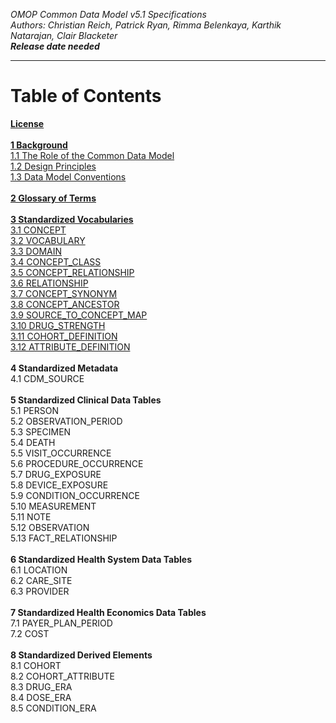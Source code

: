 *OMOP Common Data Model v5.1 Specifications*
<br>*Authors: Christian Reich, Patrick Ryan, Rimma Belenkaya, Karthik Natarajan, Clair Blacketer*
<br>***Release date needed***

---

# Table of Contents

**[License](License.md)**
<br>
<br>**[1 Background](Background/Background.md)**
<br>  [1.1 The Role of the Common Data Model](Background/TheRoleoftheCommonDataModel.md)
<br>  [1.2 Design Principles](Background/DesignPrinciples.md)
<br>  [1.3 Data Model Conventions](Background/DataModelConventions.md)
<br>
<br>**[2 Glossary of Terms](GlossaryofTerms.md)**
<br>
<br>**[3 Standardized Vocabularies](StandardizedVocabularies/StandardizedVocabularies.md)**
<br>[3.1 CONCEPT](StandardizedVocabularies/CONCEPT.md)
<br>[3.2 VOCABULARY](StandardizedVocabularies/VOCABULARY.md)
<br>[3.3 DOMAIN](StandardizedVocabularies/DOMAIN.md)
<br>[3.4 CONCEPT_CLASS](StandardizedVocabularies/CONCEPT_CLASS.md)
<br>[3.5 CONCEPT_RELATIONSHIP](StandardizedVocabularies/CONCEPT_RELATIONSHIP.md)
<br>[3.6 RELATIONSHIP](StandardizedVocabularies/RELATIONSHIP.md)
<br>[3.7 CONCEPT_SYNONYM](StandardizedVocabularies/CONCEPT_SYNONYM.md)
<br>[3.8 CONCEPT_ANCESTOR](StandardizedVocabularies/CONCEPT_ANCESTOR.md)
<br>[3.9 SOURCE_TO_CONCEPT_MAP](StandardizedVocabularies/SOURCE_TO_CONCEPT_MAP.md)
<br>[3.10 DRUG_STRENGTH](StandardizedVocabularies/DRUG_STRENGTH.md)
<br>[3.11 COHORT_DEFINITION](StandardizedVocabularies/COHORT_DEFINITION.md)
<br>[3.12 ATTRIBUTE_DEFINITION](StandardizedVocabularies/ATTRIBUTE_DEFINITION.md)
<br>
<br>**4 Standardized Metadata**
<br>4.1 CDM_SOURCE
<br>
<br>**5 Standardized Clinical Data Tables**
<br>5.1 PERSON
<br>5.2 OBSERVATION_PERIOD
<br>5.3 SPECIMEN
<br>5.4 DEATH
<br>5.5 VISIT_OCCURRENCE
<br>5.6 PROCEDURE_OCCURRENCE
<br>5.7 DRUG_EXPOSURE
<br>5.8 DEVICE_EXPOSURE
<br>5.9 CONDITION_OCCURRENCE
<br>5.10 MEASUREMENT
<br>5.11 NOTE
<br>5.12 OBSERVATION
<br>5.13 FACT_RELATIONSHIP
<br>
<br>**6 Standardized Health System Data Tables**
<br>6.1 LOCATION
<br>6.2 CARE_SITE
<br>6.3 PROVIDER
<br>
<br>**7 Standardized Health Economics Data Tables**
<br>7.1 PAYER_PLAN_PERIOD
<br>7.2 COST
<br>
<br>**8 Standardized Derived Elements**
<br>8.1 COHORT
<br>8.2 COHORT_ATTRIBUTE
<br>8.3 DRUG_ERA
<br>8.4 DOSE_ERA
<br>8.5 CONDITION_ERA
